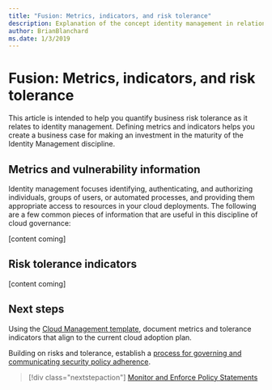 ```yaml
---
title: "Fusion: Metrics, indicators, and risk tolerance"
description: Explanation of the concept identity management in relation to cloud governance
author: BrianBlanchard
ms.date: 1/3/2019
---
```


# Fusion: Metrics, indicators, and risk tolerance 

This article is intended to help you quantify business risk tolerance as it relates to identity management. Defining metrics and indicators helps you create a business case for making an investment in the maturity of the Identity Management discipline.

## Metrics and vulnerability information

Identity management focuses identifying, authenticating, and authorizing individuals, groups of users, or automated processes, and providing them appropriate access to resources in your cloud deployments. The following are a few common pieces of information that are useful in this discipline of cloud governance:

[content coming]

## Risk tolerance indicators

[content coming]

## Next steps

Using the [Cloud Management template](./template.md), document metrics and tolerance indicators that align to the current cloud adoption plan.

Building on risks and tolerance, establish a [process for governing and communicating security policy adherence](monitor-enforce.md).

> [!div class="nextstepaction"]
> [Monitor and Enforce Policy Statements](./monitor-enforce.md)
